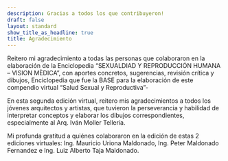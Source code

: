 ```yaml
---
description: Gracias a todos los que contribuyeron!
draft: false
layout: standard
show_title_as_headline: true
title: Agradecimiento
---
```


Reitero mi agradecimiento a todas las personas que colaboraron en la elaboración de la Enciclopedia “SEXUALDIAD Y REPRODUCCIÓN HUMANA – VISION MÈDICA”, con aportes concretos, sugerencias, revisión crítica  y dibujos, Enciclopedia que fue la BASE para la elaboración de este compendio virtual “Salud Sexual y Reproductiva”- 

En esta segunda edición virtual,  reitero mis agradecimientos  a todos los jóvenes arquitectos  y artistas, que tuvieron la perseverancia y habilidad de interpretar  conceptos y elaborar los dibujos correspondientes, especialmente al  Arq. Iván  Moller  Tellería.  

Mi profunda gratitud a quiénes colaboraron en la edición de estas 2 ediciones virtuales:  Ing. Mauricio Uriona Maldonado, Ing. Peter Maldonado Fernandez  e Ing. Luiz Alberto Taja Maldonado. 
